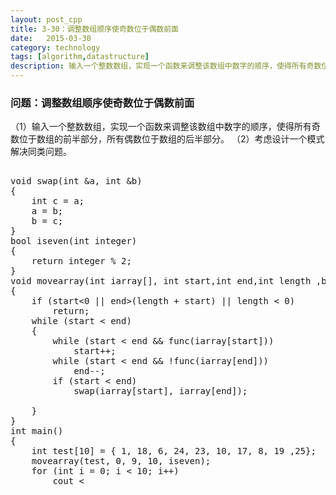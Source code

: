 ```yaml
---
layout: post_cpp
title: 3-30：调整数组顺序使奇数位于偶数前面
date:   2015-03-30
category: technology
tags: [algorithm,datastructure]
description: 输入一个整数数组，实现一个函数来调整该数组中数字的顺序，使得所有奇数位于数组的前半部分，所有偶数位于数组的后半部分。
---
```


### 问题：调整数组顺序使奇数位于偶数前面

（1）输入一个整数数组，实现一个函数来调整该数组中数字的顺序，使得所有奇数位于数组的前半部分，所有偶数位于数组的后半部分。
（2）考虑设计一个模式解决同类问题。<!-- more -->

<pre class="brush: cpp">

void swap(int &a, int &b)
{
	int c = a;
	a = b;
	b = c;
}
bool iseven(int integer)
{
	return integer % 2;
}
void movearray(int iarray[], int start,int end,int length ,bool (*func)(int))
{
	if (start<0 || end>(length + start) || length < 0)
		return;
	while (start < end)
	{
		while (start < end && func(iarray[start]))
			start++;
		while (start < end && !func(iarray[end]))
			end--;
		if (start < end)
			swap(iarray[start], iarray[end]);

	}
}
int main()
{
	int test[10] = { 1, 18, 6, 24, 23, 10, 17, 8, 19 ,25};
	movearray(test, 0, 9, 10, iseven);
	for (int i = 0; i < 10; i++)
		cout <<test[i]<<"\t"  ;
}

</pre>